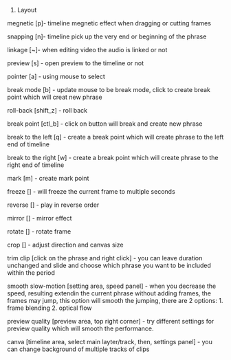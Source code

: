 1. Layout

megnetic [p]- timeline megnetic effect when dragging or cutting frames

snapping [n]- timeline pick up the very end or beginning of the phrase

linkage [~]- when editing video the audio is linked or not

preview [s] - open preview to the timeline or not

pointer [a] - using mouse to select

break mode [b] - update mouse to be break mode, click to create break point which will creat new phrase

roll-back [shift_z] - roll back

break point [ctl_b] - click on button will break and create new phrase

break to the left [q] - create a break point which will create phrase to the left end of timeline

break to the right [w] - create a break point which will create phrase to the right end of timeline

mark [m] - create mark point

freeze [] - will freeze the current frame to multiple seconds

reverse [] - play in reverse order

mirror [] - mirror effect

rotate [] - rotate frame

crop [] - adjust direction and canvas size

trim clip [click on the phrase and right click] - you can leave duration unchanged and slide and choose which phrase you want to be included within the period

smooth slow-motion [setting area, speed panel] - when you decrease the speed, resulting extendin the current phrase without adding frames, the frames may jump, this option will smooth the jumping, there are 2 options: 1. frame blending 2. optical flow

preview quality [preview area, top right corner] - try different settings for preview quality which will smooth the performance.

canva [timeline area, select main layter/track, then, settings panel] - you can change background of multiple tracks of clips